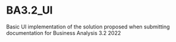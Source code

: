 # BA3.2_UI
Basic UI implementation of the solution proposed when submitting documentation for Business Analysis 3.2 2022

